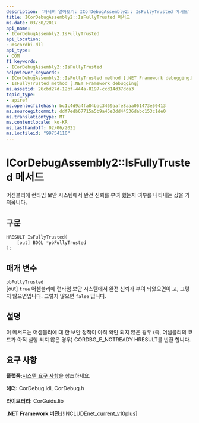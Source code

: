 ```yaml
---
description: '자세히 알아보기: ICorDebugAssembly2:: IsFullyTrusted 메서드'
title: ICorDebugAssembly2::IsFullyTrusted 메서드
ms.date: 03/30/2017
api_name:
- ICorDebugAssembly2.IsFullyTrusted
api_location:
- mscordbi.dll
api_type:
- COM
f1_keywords:
- ICorDebugAssembly2::IsFullyTrusted
helpviewer_keywords:
- ICorDebugAssembly2::IsFullyTrusted method [.NET Framework debugging]
- IsFullyTrusted method [.NET Framework debugging]
ms.assetid: 26cbd27d-12bf-444a-8197-ccd14d37dda3
topic_type:
- apiref
ms.openlocfilehash: bc1c4d9a4fa84bac3469aafe8aaa061473e50413
ms.sourcegitcommit: ddf7edb67715a5b9a45e3dd44536dabc153c1de0
ms.translationtype: MT
ms.contentlocale: ko-KR
ms.lasthandoff: 02/06/2021
ms.locfileid: "99754110"
---
```

# <a name="icordebugassembly2isfullytrusted-method"></a>ICorDebugAssembly2::IsFullyTrusted 메서드

어셈블리에 런타임 보안 시스템에서 완전 신뢰를 부여 했는지 여부를 나타내는 값을 가져옵니다.  
  
## <a name="syntax"></a>구문  
  
```cpp  
HRESULT IsFullyTrusted(  
    [out] BOOL *pbFullyTrusted  
);  
```  
  
## <a name="parameters"></a>매개 변수  

 `pbFullyTrusted`  
 [out] `true` 어셈블리에 런타임 보안 시스템에서 완전 신뢰가 부여 되었으면이 고, 그렇지 않으면입니다. 그렇지 않으면 `false` 입니다.  
  
## <a name="remarks"></a>설명  

 이 메서드는 어셈블리에 대 한 보안 정책이 아직 확인 되지 않은 경우 (즉, 어셈블리의 코드가 아직 실행 되지 않은 경우) CORDBG_E_NOTREADY HRESULT를 반환 합니다.  
  
## <a name="requirements"></a>요구 사항  

 **플랫폼:**[시스템 요구 사항](../../get-started/system-requirements.md)을 참조하세요.  
  
 **헤더:** CorDebug.idl, CorDebug.h  
  
 **라이브러리:** CorGuids.lib  
  
 **.NET Framework 버전:**[!INCLUDE[net_current_v10plus](../../../../includes/net-current-v10plus-md.md)]
